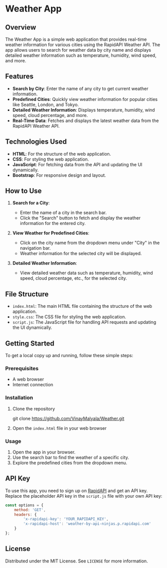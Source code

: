 # Weather App

## Overview

The Weather App is a simple web application that provides real-time weather information for various cities using the RapidAPI Weather API. The app allows users to search for weather data by city name and displays detailed weather information such as temperature, humidity, wind speed, and more.

## Features

- **Search by City**: Enter the name of any city to get current weather information.
- **Predefined Cities**: Quickly view weather information for popular cities like Seattle, London, and Tokyo.
- **Detailed Weather Information**: Displays temperature, humidity, wind speed, cloud percentage, and more.
- **Real-Time Data**: Fetches and displays the latest weather data from the RapidAPI Weather API.

## Technologies Used

- **HTML**: For the structure of the web application.
- **CSS**: For styling the web application.
- **JavaScript**: For fetching data from the API and updating the UI dynamically.
- **Bootstrap**: For responsive design and layout.

## How to Use

1. **Search for a City**:
   - Enter the name of a city in the search bar.
   - Click the "Search" button to fetch and display the weather information for the entered city.

2. **View Weather for Predefined Cities**:
   - Click on the city name from the dropdown menu under "City" in the navigation bar.
   - Weather information for the selected city will be displayed.

3. **Detailed Weather Information**:
   - View detailed weather data such as temperature, humidity, wind speed, cloud percentage, etc., for the selected city.

## File Structure

- `index.html`: The main HTML file containing the structure of the web application.
- `style.css`: The CSS file for styling the web application.
- `script.js`: The JavaScript file for handling API requests and updating the UI dynamically.


## Getting Started

To get a local copy up and running, follow these simple steps:

### Prerequisites

- A web browser
- Internet connection

### Installation

1. Clone the repository
   
   git clone https://github.com/VinayMalyala/Weather.git
   
2. Open the `index.html` file in your web browser

### Usage

1. Open the app in your browser.
2. Use the search bar to find the weather of a specific city.
3. Explore the predefined cities from the dropdown menu.

## API Key

To use this app, you need to sign up on [RapidAPI](https://rapidapi.com/) and get an API key. Replace the placeholder API key in the `script.js` file with your own API key:
```javascript
const options = {
	method: 'GET',
	headers: {
		'x-rapidapi-key': 'YOUR_RAPIDAPI_KEY',
		'x-rapidapi-host': 'weather-by-api-ninjas.p.rapidapi.com'
	}
};
```

## License

Distributed under the MIT License. See `LICENSE` for more information.

